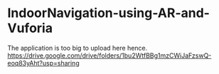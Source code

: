 # IndoorNavigation-using-AR-and-Vuforia

The application is too big to upload here hence.  
https://drive.google.com/drive/folders/1bu2WtfBBg1mzCWiJaFzswQ-eoq83yAht?usp=sharing
